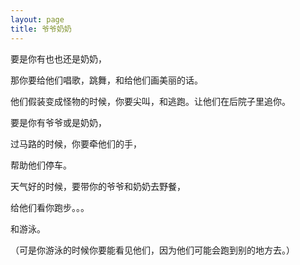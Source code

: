 ```yaml
---
layout: page
title: 爷爷奶奶
---
```


要是你有也也还是奶奶，

那你要给他们唱歌，跳舞，和给他们画美丽的话。

他们假装变成怪物的时候，你要尖叫，和逃跑。让他们在后院子里追你。

要是你有爷爷或是奶奶，

过马路的时候，你要牵他们的手，

帮助他们停车。

天气好的时候，要带你的爷爷和奶奶去野餐，

给他们看你跑步。。。

和游泳。

（可是你游泳的时候你要能看见他们，因为他们可能会跑到别的地方去。）
